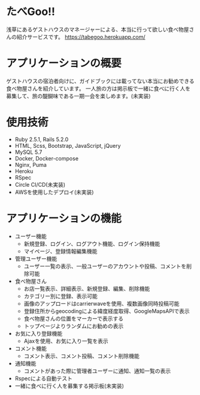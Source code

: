 # たべGoo!!
浅草にあるゲストハウスのマネージャーによる、本当に行って欲しい食べ物屋さんの紹介サービスです。
https://tabegoo.herokuapp.com/

# アプリケーションの概要
ゲストハウスの宿泊者向けに、ガイドブックには載ってない本当にお勧めできる食べ物屋さんを紹介しています。
一人旅の方は掲示板で一緒に食べに行く人を募集して、旅の醍醐味である一期一会を楽しめます。(未実装)

# 使用技術
- Ruby 2.5.1, Rails 5.2.0
- HTML, Scss, Bootstrap, JavaScript, jQuery
- MySQL 5.7
- Docker, Docker-compose
- Nginx, Puma
- Heroku
- RSpec
- Circle CI/CD(未実装)
- AWSを使用したデプロイ(未実装)

# アプリケーションの機能
- ユーザー機能
  - 新規登録、ログイン、ログアウト機能、ログイン保持機能
  - マイページ、登録情報編集機能
- 管理ユーザー機能
  - ユーザー一覧の表示、一般ユーザーのアカウントや投稿、コメントを削除可能
- 食べ物屋さん
  - お店一覧表示、詳細表示、新規登録、編集、削除機能
  - カテゴリー別に登録、表示可能
  - 画像のアップロードはcarrierwaveを使用、複数画像同時投稿可能
  - 登録住所からgeocodingによる緯度経度取得、GoogleMapsAPIで表示
  - 食べ物屋さんの位置をマーカーで表示する
  - トップページよりランダムにお勧めの表示
- お気に入り登録機能
  - Ajaxを使用、お気に入り一覧を表示
- コメント機能
  - コメント表示、コメント投稿、コメント削除機能
- 通知機能
  - コメントがあった際に管理者ユーザーに通知、通知一覧の表示 
- Rspecによる自動テスト
- 一緒に食べに行く人を募集する掲示板(未実装)
 
